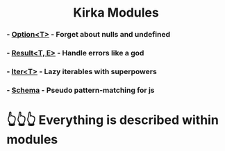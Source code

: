 <h1 align="center">Kirka Modules</h1>

### - [Option&lt;T&gt;](/src/option/) - Forget about nulls and undefined

### - [Result&lt;T, E&gt;](/src/result/) - Handle errors like a god

### - [Iter&lt;T&gt;](/src/iter/) - Lazy iterables with superpowers

### - [Schema](/src/schema/) - Pseudo pattern-matching for js

# 👆👆👆 Everything is described within modules
